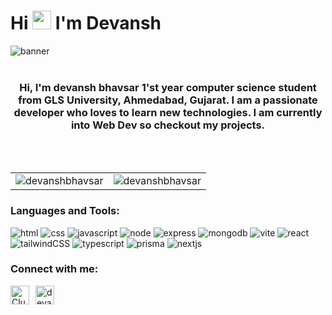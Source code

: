 <h1>
    Hi
    <img src="https://github.com/TheDudeThatCode/TheDudeThatCode/blob/master/Assets/Hi.gif" width="30px" height="30px" /> 
    I'm Devansh
</h1>  
<img src="https://github.com/user-attachments/assets/dccf1898-3cc0-438a-af07-0c7999a67ee4" alt="banner"/>

<br />
<br />

<h3 align="center">
    Hi, I'm devansh bhavsar 1'st year computer science student from GLS University, Ahmedabad, Gujarat. I am a passionate developer who loves to learn new technologies. I am currently into Web Dev so checkout my projects.
</h3>

<br />
<br />

<table>
  <tr>
    <td><img src="https://github-readme-stats.vercel.app/api?username=DevanshBhavsar3&show_icons=true&locale=en&theme=tokyonight&hide_border=true" alt="devanshbhavsar" /></td>
    <td><img src="https://github-readme-streak-stats.herokuapp.com?user=DevanshBhavsar3&theme=tokyonight&hide_border=true" alt="devanshbhavsar" /></td>
  </tr>
</table>

<h3 align="left">Languages and Tools:</h3>
<p align="left">
    <img src="https://img.shields.io/badge/html5-%23E34F26.svg?style=for-the-badge&logo=html5&logoColor=white" alt="html"/> 
    <img src="https://img.shields.io/badge/css3-%231572B6.svg?style=for-the-badge&logo=css3&logoColor=white" alt="css"/> 
    <img src="https://img.shields.io/badge/javascript-%23323330.svg?style=for-the-badge&logo=javascript&logoColor=%23F7DF1E" alt="javascript" />
    <img src="https://img.shields.io/badge/node.js-6DA55F?style=for-the-badge&logo=node.js&logoColor=white" alt="node" />
    <img src="https://img.shields.io/badge/express.js-%23404d59.svg?style=for-the-badge&logo=express&logoColor=%2361DAFB" alt="express"/> 
    <img src="https://img.shields.io/badge/MongoDB-%234ea94b.svg?style=for-the-badge&logo=mongodb&logoColor=white" alt="mongodb"/> 
    <img src="https://img.shields.io/badge/vite-%23646CFF.svg?style=for-the-badge&logo=vite&logoColor=white" alt="vite"/> 
    <img src="https://img.shields.io/badge/react-%2320232a.svg?style=for-the-badge&logo=react&logoColor=%2361DAFB" alt="react"/> 
    <img src="https://img.shields.io/badge/tailwindcss-%2338B2AC.svg?style=for-the-badge&logo=tailwind-css&logoColor=white" alt="tailwindCSS"/> 
    <img src="https://img.shields.io/badge/typescript-%23007ACC.svg?style=for-the-badge&logo=typescript&logoColor=white" alt="typescript"/> 
    <img src="https://img.shields.io/badge/Prisma-3982CE?style=for-the-badge&logo=Prisma&logoColor=white" alt="prisma"/> 
    <img src="https://img.shields.io/badge/Next-black?style=for-the-badge&logo=next.js&logoColor=white" alt="nextjs"/> 
</p>

<h3 align="left">Connect with me:</h3>
    <p align="left" style="display: flex; gap: 10px;">
    <a href="https://x.com/CluxOP"><img align="center" src="https://uxwing.com/wp-content/themes/uxwing/download/brands-and-social-media/x-social-media-logo-icon.png" alt="CluxOP" height="30" /></a>
    <a href="https://www.linkedin.com/in/devansh-bhavsar-446337327" target="blank"><img align="center" src="https://raw.githubusercontent.com/rahuldkjain/github-profile-readme-generator/master/src/images/icons/Social/linked-in-alt.svg" alt="devansh-bhavsar-446337327" height="30" /></a>
</p> 
